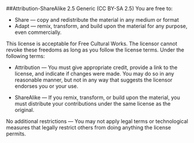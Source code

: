 ##Attribution-ShareAlike 2.5 Generic (CC BY-SA 2.5)
You are free to:
 
- Share — copy and redistribute the material in any medium or format
- Adapt — remix, transform, and build upon the material for any purpose, even commercially. 
 
This license is acceptable for Free Cultural Works. The licensor cannot revoke these freedoms as long as you follow the license terms.
Under the following terms:

- Attribution — You must give appropriate credit, provide a link to the license, and indicate if changes were made. You may do so in any reasonable manner, but not in any way that suggests the licensor endorses you or your use.

- ShareAlike — If you remix, transform, or build upon the material, you must distribute your contributions under the same license as the original.

No additional restrictions — You may not apply legal terms or technological measures that legally restrict others from doing anything the license permits.